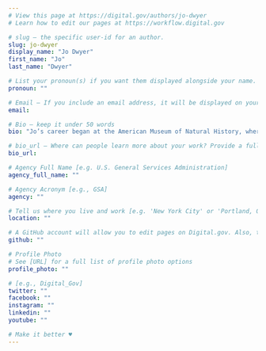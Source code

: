 ```yaml
---
# View this page at https://digital.gov/authors/jo-dwyer
# Learn how to edit our pages at https://workflow.digital.gov

# slug — the specific user-id for an author.
slug: jo-dwyer
display_name: "Jo Dwyer"
first_name: "Jo"
last_name: "Dwyer"

# List your pronoun(s) if you want them displayed alongside your name. If blank, we'll use just your name. Learn more http://mypronouns.org
pronoun: ""

# Email — If you include an email address, it will be displayed on your profile page
email: 

# Bio — keep it under 50 words
bio: "Jo’s career began at the American Museum of Natural History, where she wrote and taught lessons about anthropology, paleontology, and astronomy for students and teachers in K-12 classrooms. Since then, she’s continued her practice of listening, goal-setting, and planning ways to build stronger connections between people with something to say and the audiences who matter to them. Along the way she’s worked with museums, parks, nonprofits and governments, including the NYC Department of Parks & Recreation and TreeFolks."

# bio_url — Where can people learn more about your work? Provide a full URL [e.g. 'https://www.example.gov/']
bio_url: 

# Agency Full Name [e.g. U.S. General Services Administration]
agency_full_name: ""

# Agency Acronym [e.g., GSA]
agency: ""

# Tell us where you live and work [e.g. 'New York City' or 'Portland, OR']
location: ""

# A GitHub account will allow you to edit pages on Digital.gov. Also, the image used in your GitHub account can be used to populate your digital.gov profile photo. Learn more about getting a Github account at [URL]
github: ""

# Profile Photo
# See [URL] for a full list of profile photo options
profile_photo: ""

# [e.g., Digital_Gov]
twitter: ""
facebook: ""
instagram: ""
linkedin: ""
youtube: ""

# Make it better ♥
---
```

